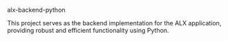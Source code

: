 alx-backend-python

This project serves as the backend implementation for the ALX application, providing robust and efficient functionality using Python.


